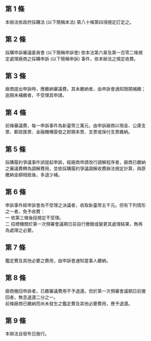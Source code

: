 第 1 條
-------
本辦法依政府採購法 (以下簡稱本法) 第八十條第四項規定訂定之。

第 2 條
-------
採購申訴審議委員會 (以下簡稱申訴會) 依本法第六章及第一百零二條規  
定處理廠商之採購申訴 (以下簡稱申訴) 事件，依本辦法之規定收費。

第 3 條
-------
廠商提出申訴時，應繳納審議費。其未繳納者，由申訴會通知限期補繳；  
逾期未補繳者，不受理其申請。

第 4 條
-------
前條審議費，每一申訴事件為新臺幣三萬元，由申訴廠商以現金、公庫支  
票、郵政匯票、金融機構簽發之即期本票、支票或保付支票繳納。

第 5 條
-------
採購履約爭議事件誤提起申訴，經廠商申請改行調解程序者，廠商已繳納  
之審議費轉為調解費用，並依採購履約爭議調解收費辦法規定計算，與原  
繳納金額相抵後，多退少補。

第 6 條
-------
申訴事件經申訴會為不受理之決議者，收取新臺幣五千元。但有下列情形  
之一者，免予收費：  
一  依第三條後段規定不受理。  
二  招標機關於第一次預審會議期日前自行撤銷或變更其處理結果，無再  
    為處理之必要。

第 7 條
-------
鑑定費及其他必要之費用，由申訴會通知當事人繳納。

第 8 條
-------
廠商撤回申訴者，已繳審議費用不予退還。但於第一次預審會議期日前撤  
回者，無息退還二分之一。  
前條廠商已繳納而尚未發生之鑑定費及其他必要費用，應予退還。

第 9 條
-------
本辦法自發布日施行。

